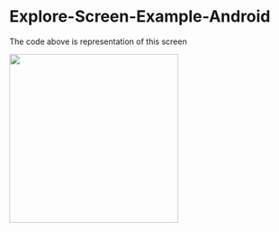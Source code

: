 # Explore-Screen-Example-Android
The code above is representation of this screen

<img src="screen.gif" width="300">
